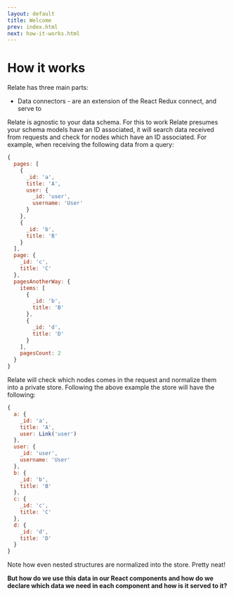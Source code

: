 ```yaml
---
layout: default
title: Welcome
prev: index.html
next: how-it-works.html
---
```


# How it works

Relate has three main parts:

* Data connectors - are an extension of the React Redux connect, and serve to 

Relate is agnostic to your data schema. For this to work Relate presumes your schema models have an ID associated, it will search data received from requests and check for nodes which have an ID associated. For example, when receiving the following data from a query:

```js
{
  pages: [
    {
      _id: 'a',
      title: 'A',
      user: {
        _id: 'user',
        username: 'User'
      }
    },
    {
      _id: 'b',
      title: 'B'
    }
  ],
  page: {
    _id: 'c',
    title: 'C'
  },
  pagesAnotherWay: {
    items: [
      {
        _id: 'b',
        title: 'B'
      },
      {
        _id: 'd',
        title: 'D'
      }
    ],
    pagesCount: 2
  }
}
```

Relate will check which nodes comes in the request and normalize them into a private store. Following the above example the store will have the following:

```js
{
  a: {
    _id: 'a',
    title: 'A',
    user: Link('user')
  },
  user: {
    _id: 'user',
    username: 'User'
  },
  b: {
    _id: 'b',
    title: 'B'
  },
  c: {
    _id: 'c',
    title: 'C'
  },
  d: {
    _id: 'd',
    title: 'D'
  }
}
```

Note how even nested structures are normalized into the store. Pretty neat!

**But how do we use this data in our React components and how do we declare which data we need in each component and how is it served to it?**
